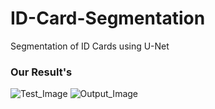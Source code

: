 # ID-Card-Segmentation
Segmentation of ID Cards using U-Net

### Our Result's
![Test_Image](https://github.com/AdivarekarBhumit/ID-Card-Segmentation/blob/master/images/test.jpg)
![Output_Image](https://github.com/AdivarekarBhumit/ID-Card-Segmentation/blob/master/images/output.jpg)

